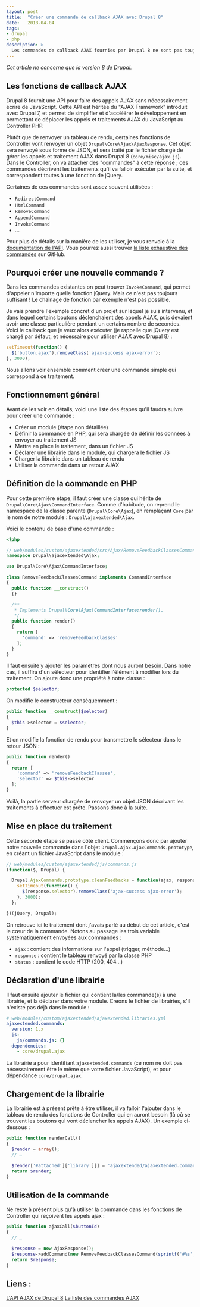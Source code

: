 ```yaml
---
layout: post
title:  "Créer une commande de callback AJAX avec Drupal 8"
date:   2018-04-04
tags:
- drupal
- php
description: >
  Les commandes de callback AJAX fournies par Drupal 8 ne sont pas toujours suffisantes. Voici comment en créer une entièrement, qui répondra à un besoin précis.
---
```


*Cet article ne concerne que la version 8 de Drupal.*

## Les fonctions de callback AJAX

Drupal 8 fournit une API pour faire des appels AJAX sans nécessairement écrire de JavaScript. Cette API est héritée du "AJAX Framework" introduit avec Drupal 7, et permet de simplifier et d'accélérer le développement en permettant de déplacer les appels et traitements AJAX du JavaScript au Controller PHP.

Plutôt que de renvoyer un tableau de rendu, certaines fonctions de Controller vont renvoyer un objet `Drupal\Core\Ajax\AjaxResponse`. Cet objet sera renvoyé sous forme de JSON, et sera traité par le fichier chargé de gérer les appels et traitement AJAX dans Drupal 8 (`core/misc/ajax.js`). Dans le Controller, on va attacher des "commandes" à cette réponse ; ces commandes décrivent les traitements qu'il va falloir exécuter par la suite, et correspondent toutes à une fonction de jQuery.

Certaines de ces commandes sont assez souvent utilisées :
- `RedirectCommand`
- `HtmlCommand`
- `RemoveCommand`
- `AppendCommand`
- `InvokeCommand`
- …

Pour plus de détails sur la manière de les utiliser, je vous renvoie à la [documentation de l'API](https://api.drupal.org/api/drupal/core%21core.api.php/group/ajax). Vous pourrez aussi trouver [la liste exhaustive des commandes](https://github.com/drupal/drupal/tree/8.5.x/core/lib/Drupal/Core/Ajax) sur GitHub.

## Pourquoi créer une nouvelle commande ?

Dans les commandes existantes on peut trouver `InvokeCommand`, qui permet d'appeler n'importe quelle fonction jQuery. Mais ce n'est pas toujours suffisant ! Le chaînage de fonction par exemple n'est pas possible.

Je vais prendre l'exemple concret d'un projet sur lequel je suis intervenu, et dans lequel certains boutons déclenchaient des appels AJAX, puis devaient avoir une classe particulière pendant un certains nombre de secondes. Voici le callback que je veux alors exécuter (je rappelle que jQuery est chargé par défaut, et nécessaire pour utiliser AJAX avec Drupal 8) :

```js
setTimeout(function() {
  $('button.ajax').removeClass('ajax-success ajax-error');
}, 3000);
```

Nous allons voir ensemble comment créer une commande simple qui correspond à ce traitement.

## Fonctionnement général

Avant de les voir en détails, voici une liste des étapes qu'il faudra suivre pour créer une commande :

- Créer un module (étape non détaillée)
- Définir la commande en PHP, qui sera chargée de définir les données à envoyer au traitement JS
- Mettre en place le traitement, dans un fichier JS
- Déclarer une librairie dans le module, qui chargera le fichier JS
- Charger la librairie dans un tableau de rendu
- Utiliser la commande dans un retour AJAX

## Définition de la commande en PHP

Pour cette première étape, il faut créer une classe qui hérite de `Drupal\Core\Ajax\CommandInterface`. Comme d'habitude, on reprend le namespace de la classe parente (`Drupal\Core\Ajax`), en remplaçant `Core` par le nom de notre module : `Drupal\ajaxextended\Ajax`.

Voici le contenu de base d'une commande :

```php
<?php

// web/modules/custom/ajaxextended/src/Ajax/RemoveFeedbackClassesCommand.php
namespace Drupal\ajaxextended\Ajax;

use Drupal\Core\Ajax\CommandInterface;

class RemoveFeedbackClassesCommand implements CommandInterface
{
  public function __construct()
  {}

  /**
   * Implements Drupal\Core\Ajax\CommandInterface:render().
   */
  public function render()
  {
    return [
      'command' => 'removeFeedbackClasses'
    ];
  }
}
```

Il faut ensuite y ajouter les paramètres dont nous auront besoin. Dans notre cas, il suffira d'un sélecteur pour identifier l'élément à modifier lors du traitement. On ajoute donc une propriété à notre classe :

```php
protected $selector;
```

On modifie le constructeur conséquemment :

```php
public function __construct($selector)
{
  $this->selector = $selector;
}
```

Et on modifie la fonction de rendu pour transmettre le sélecteur dans le retour JSON :

```php
public function render()
{
  return [
    'command' => 'removeFeedbackClasses',
    'selector' => $this->selector
  ];
}
```

Voilà, la partie serveur chargée de renvoyer un objet JSON décrivant les traitements à effectuer est prête. Passons donc à la suite.

## Mise en place du traitement

Cette seconde étape se passe côté client. Commençons donc par ajouter notre nouvelle commande dans l'objet `Drupal.Ajax.AjaxCommands.prototype`, en créant un fichier JavaScript dans le module :

```js
// web/modules/custom/ajaxextended/js/commands.js
(function($, Drupal) {

  Drupal.AjaxCommands.prototype.cleanFeedbacks = function(ajax, response, status) {
    setTimeout(function() {
      $(response.selector).removeClass('ajax-success ajax-error');
    }, 3000);
  };

})(jQuery, Drupal);
```

On retrouve ici le traitement dont j'avais parlé au début de cet article, c'est le cœur de la commande. Notons au passage les trois variable systématiquement envoyées aux commandes :

- `ajax` : contient des informations sur l'appel (trigger, méthode…)
- `response` : contient le tableau renvoyé par la classe PHP
- `status` : contient le code HTTP (200, 404…)

## Déclaration d'une librairie

Il faut ensuite ajouter le fichier qui contient la/les commande(s) à une librairie, et la déclarer dans votre module. Créons le fichier de librairies, s'il n'existe pas déjà dans le module :

```yaml
# web/modules/custom/ajaxextended/ajaxextended.libraries.yml
ajaxextended.commands:
  version: 1.x
  js:
    js/commands.js: {}
  dependencies:
    - core/drupal.ajax
```

La librairie a pour identifiant `ajaxextended.commands` (ce nom ne doit pas nécessairement être le même que votre fichier JavaScript), et pour dépendance `core/drupal.ajax`.

## Chargement de la librairie

La librairie est à présent prête à être utiliser, il va falloir l'ajouter dans le tableau de rendu des fonctions de Controller qui en auront besoin (là où se trouvent les boutons qui vont déclencher les appels AJAX). Un exemple ci-dessous :

```php
public function renderCall()
{
  $render = array();
  // …

  $render['#attached']['library'][] = 'ajaxextended/ajaxextended.commands';
  return $render;
}
```

## Utilisation de la commande

Ne reste à présent plus qu'à utiliser la commande dans les fonctions de Controller qui reçoivent les appels ajax :

```php
public function ajaxCall($buttonId)
{
  // …

  $response = new AjaxResponse();
  $response->addCommand(new RemoveFeedbackClassesCommand(sprintf('#%s', $buttonId)));
  return $response;
}
```

## Liens :

[L'API AJAX de Drupal 8](https://api.drupal.org/api/drupal/core%21core.api.php/group/ajax)
[La liste des commandes AJAX](https://github.com/drupal/drupal/tree/8.5.x/core/lib/Drupal/Core/Ajax)
